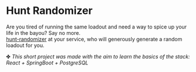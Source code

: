 # Hunt Randomizer
Are you tired of running the same loadout and need a way to spice up your life in the bayou?
Say no more.\
[hunt-randomizer](https://puh00.github.io/hunt-randomizer/) at your service, who will generously generate a random
loadout for you.

✤ <i>This short project was made with the aim to learn the basics of the stack: React + SpringBoot + PostgreSQL</i>
